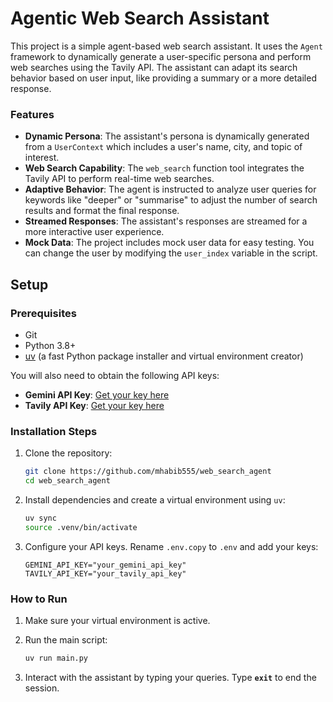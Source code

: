 # Agentic Web Search Assistant

This project is a simple agent-based web search assistant. It uses the `Agent` framework to dynamically generate a user-specific persona and perform web searches using the Tavily API. The assistant can adapt its search behavior based on user input, like providing a summary or a more detailed response.

### Features

  - **Dynamic Persona**: The assistant's persona is dynamically generated from a `UserContext` which includes a user's name, city, and topic of interest.
  - **Web Search Capability**: The `web_search` function tool integrates the Tavily API to perform real-time web searches.
  - **Adaptive Behavior**: The agent is instructed to analyze user queries for keywords like "deeper" or "summarise" to adjust the number of search results and format the final response.
  - **Streamed Responses**: The assistant's responses are streamed for a more interactive user experience.
  - **Mock Data**: The project includes mock user data for easy testing. You can change the user by modifying the `user_index` variable in the script.


## Setup 

### Prerequisites

- Git
- Python 3.8+
- [uv](https://github.com/astral-sh/uv) (a fast Python package installer and virtual environment creator)

You will also need to obtain the following API keys:
- **Gemini API Key**: [Get your key here](https://aistudio.google.com/app/apikey)
- **Tavily API Key**: [Get your key here](https://tavily.com/)



### Installation Steps

1.  Clone the repository:
    ```bash
    git clone https://github.com/mhabib555/web_search_agent
    cd web_search_agent
    ```

2. Install dependencies and create a virtual environment using `uv`:
    ```bash
    uv sync
    source .venv/bin/activate
    ```

3.  Configure your API keys. Rename `.env.copy` to `.env` and add your keys:
    ```env
    GEMINI_API_KEY="your_gemini_api_key"
    TAVILY_API_KEY="your_tavily_api_key"
    ```

### How to Run

1.  Make sure your virtual environment is active.
2.  Run the main script:
    ```bash
    uv run main.py
    ```

3.  Interact with the assistant by typing your queries. Type **`exit`** to end the session.
